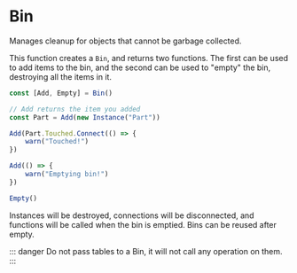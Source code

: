 # Bin

Manages cleanup for objects that cannot be garbage collected.

This function creates a `Bin`, and returns two functions. The first can be used to add items to the bin, and the second can be used to "empty" the bin, destroying all the items in it.

```ts
const [Add, Empty] = Bin()

// Add returns the item you added
const Part = Add(new Instance("Part"))

Add(Part.Touched.Connect(() => {
    warn("Touched!")
})

Add(() => {
    warn("Emptying bin!")
})

Empty()
```

Instances will be destroyed, connections will be disconnected, and functions will be called when the bin is emptied. Bins can be reused after empty.

::: danger
Do not pass tables to a Bin, it will not call any operation on them.
:::
